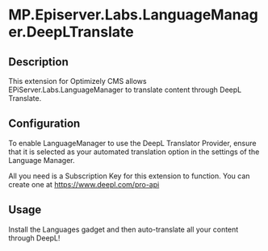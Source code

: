 # MP.Episerver.Labs.LanguageManager.DeepLTranslate

## Description

This extension for Optimizely CMS allows EPiServer.Labs.LanguageManager to translate content through DeepL Translate.

## Configuration

To enable LanguageManager to use the DeepL Translator Provider, ensure that it is selected as your automated translation option in the settings of the Language Manager.

All you need is a Subscription Key for this extension to function. You can create one at https://www.deepl.com/pro-api

## Usage

Install the Languages gadget and then auto-translate all your content through DeepL!